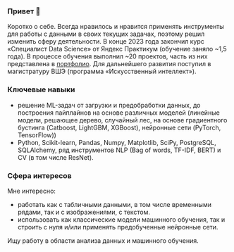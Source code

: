 ### Привет 👋

Коротко о себе.
Всегда нравилось и нравится применять инструменты для работы с данными в своих текущих задачах, поэтому решил изменить сферу деятельности.
В конце 2023 года закончил курс «Специалист Data Science» от Яндекс Практикум (обучение заняло ~1,5 года). В процессе обучения выполнил ~20 проектов, часть из них представлена в [портфолио](https://github.com/Dimentel/portfolio).
Для дальнейшего развития поступил в магистратуру ВШЭ (программа «Искусственный интеллект»).

### Ключевые навыки

- решение ML-задач от загрузки и предобработки данных, до построения пайплайнов на основе различных моделей (линейные модели, решающее дерево, случайный лес, на основе градиентного бустинга (Catboost, LightGBM, XGBoost), нейронные сети (PyTorch, TensorFlow))
- Python, Scikit-learn, Pandas, Numpy, Matplotlib, SciPy, PostgreSQL, SQLAlchemy, ряд инструментов NLP (Bag of words, TF-IDF, BERT) и CV (в том числе ResNet).

### Сфера интересов

Мне интересно:
- работать как с табличными данными, в том числе временными рядами, так и с изображениями, с текстом.  
- использовать как классические модели машинного обучения, так и строить с нуля и/или применять предобученные нейронные сети.

Ищу работу в области анализа данных и машинного обучения.

<!--
**Dimentel/Dimentel** is a ✨ _special_ ✨ repository because its `README.md` (this file) appears on your GitHub profile.

Here are some ideas to get you started:

- 🔭 I’m currently working on ...
- 🌱 I’m currently learning ...
- 👯 I’m looking to collaborate on ...
- 🤔 I’m looking for help with ...
- 💬 Ask me about ...
- 📫 How to reach me: ...
- 😄 Pronouns: ...
- ⚡ Fun fact: ...
-->
